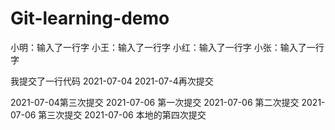 # Git-learning-demo


小明：输入了一行字
小王：输入了一行字
小红：输入了一行字
小张：输入了一行字

我提交了一行代码
2021-07-04
2021-07-4再次提交

2021-07-04第三次提交
2021-07-06 第一次提交
2021-07-06 第二次提交
2021-07-06 第三次提交
2021-07-06 本地的第四次提交
